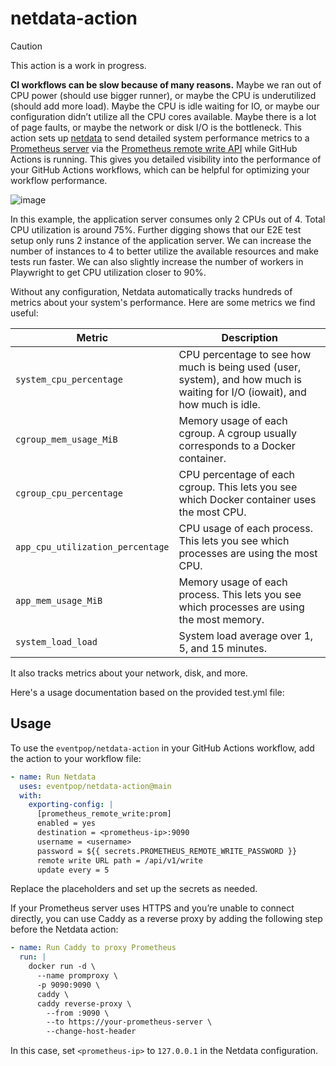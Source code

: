 # netdata-action

> [!CAUTION]
> This action is a work in progress.

**CI workflows can be slow because of many reasons.** Maybe we ran out of CPU power (should use bigger runner), or maybe the CPU is underutilized (should add more load). Maybe the CPU is idle waiting for IO, or maybe our configuration didn’t utilize all the CPU cores available. Maybe there is a lot of page faults, or maybe the network or disk I/O is the bottleneck. This action sets up [netdata](https://github.com/netdata/netdata) to send detailed system performance metrics to a [Prometheus server](https://github.com/prometheus/prometheus) via the [Prometheus remote write API](https://learn.netdata.cloud/docs/exporting-metrics/prometheus-remote-write) while GitHub Actions is running. This gives you detailed visibility into the performance of your GitHub Actions workflows, which can be helpful for optimizing your workflow performance.

![image](https://github.com/user-attachments/assets/14dd94f1-8c12-41ff-8ce2-f3e8d7d7a32f)

In this example, the application server consumes only 2 CPUs out of 4. Total CPU utilization is around 75%. Further digging shows that our E2E test setup only runs 2 instance of the application server. We can increase the number of instances to 4 to better utilize the available resources and make tests run faster. We can also slightly increase the number of workers in Playwright to get CPU utilization closer to 90%.

Without any configuration, Netdata automatically tracks hundreds of metrics about your system's performance. Here are some metrics we find useful:

<!-- prettier-ignore -->
| Metric | Description |
| --- | --- |
| `system_cpu_percentage` | CPU percentage to see how much is being used (user, system), and how much is waiting for I/O (iowait), and how much is idle. |
| `cgroup_mem_usage_MiB` | Memory usage of each cgroup. A cgroup usually corresponds to a Docker container. |
| `cgroup_cpu_percentage` | CPU percentage of each cgroup. This lets you see which Docker container uses the most CPU. |
| `app_cpu_utilization_percentage` | CPU usage of each process. This lets you see which processes are using the most CPU. |
| `app_mem_usage_MiB` | Memory usage of each process. This lets you see which processes are using the most memory. |
| `system_load_load` | System load average over 1, 5, and 15 minutes. |

It also tracks metrics about your network, disk, and more.

Here's a usage documentation based on the provided test.yml file:

## Usage

To use the `eventpop/netdata-action` in your GitHub Actions workflow, add the action to your workflow file:

```yaml
- name: Run Netdata
  uses: eventpop/netdata-action@main
  with:
    exporting-config: |
      [prometheus_remote_write:prom]
      enabled = yes
      destination = <prometheus-ip>:9090
      username = <username>
      password = ${{ secrets.PROMETHEUS_REMOTE_WRITE_PASSWORD }}
      remote write URL path = /api/v1/write
      update every = 5
```

Replace the placeholders and set up the secrets as needed.

If your Prometheus server uses HTTPS and you’re unable to connect directly, you can use Caddy as a reverse proxy by adding the following step before the Netdata action:

```yaml
- name: Run Caddy to proxy Prometheus
  run: |
    docker run -d \
      --name promproxy \
      -p 9090:9090 \
      caddy \
      caddy reverse-proxy \
        --from :9090 \
        --to https://your-prometheus-server \
        --change-host-header
```

In this case, set `<prometheus-ip>` to `127.0.0.1` in the Netdata configuration.
